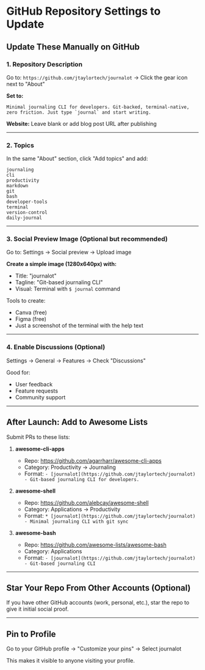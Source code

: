 # GitHub Repository Settings to Update

## Update These Manually on GitHub

### 1. Repository Description
Go to: `https://github.com/jtaylortech/journalot` → Click the gear icon next to "About"

**Set to:**
```
Minimal journaling CLI for developers. Git-backed, terminal-native, zero friction. Just type `journal` and start writing.
```

**Website:**
Leave blank or add blog post URL after publishing

---

### 2. Topics
In the same "About" section, click "Add topics" and add:

```
journaling
cli
productivity
markdown
git
bash
developer-tools
terminal
version-control
daily-journal
```

---

### 3. Social Preview Image (Optional but recommended)
Go to: Settings → Social preview → Upload image

**Create a simple image (1280x640px) with:**
- Title: "journalot"
- Tagline: "Git-based journaling CLI"
- Visual: Terminal with `$ journal` command

Tools to create:
- Canva (free)
- Figma (free)
- Just a screenshot of the terminal with the help text

---

### 4. Enable Discussions (Optional)
Settings → General → Features → Check "Discussions"

Good for:
- User feedback
- Feature requests
- Community support

---

## After Launch: Add to Awesome Lists

Submit PRs to these lists:

1. **awesome-cli-apps**
   - Repo: https://github.com/agarrharr/awesome-cli-apps
   - Category: Productivity → Journaling
   - Format: `- [journalot](https://github.com/jtaylortech/journalot) - Git-based journaling CLI for developers.`

2. **awesome-shell**
   - Repo: https://github.com/alebcay/awesome-shell
   - Category: Applications → Productivity
   - Format: `* [journalot](https://github.com/jtaylortech/journalot) - Minimal journaling CLI with git sync`

3. **awesome-bash**
   - Repo: https://github.com/awesome-lists/awesome-bash
   - Category: Applications
   - Format: `- [journalot](https://github.com/jtaylortech/journalot) - Git-based journaling CLI`

---

## Star Your Repo From Other Accounts (Optional)

If you have other GitHub accounts (work, personal, etc.), star the repo to give it initial social proof.

---

## Pin to Profile

Go to your GitHub profile → "Customize your pins" → Select journalot

This makes it visible to anyone visiting your profile.

